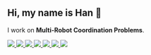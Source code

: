 
## Hi, my name is Han 👋
I work on **Multi-Robot Coordination Problems**.



<a href="#">
  <img src="https://img.shields.io/badge/python-3670A0?style=flat-square&logo=python&logoColor=fff">
  <img src="https://img.shields.io/badge/python-3670A0?style=flat-square&logo=python&logoColor=fff">
  <img src="https://img.shields.io/badge/python-3670A0?style=flat-square&logo=python&logoColor=fff">
  <img src="https://img.shields.io/badge/python-3670A0?style=flat-square&logo=python&logoColor=fff">
  <img src="https://img.shields.io/badge/python-3670A0?style=flat-square&logo=python&logoColor=fff">
<!--   ![](https://img.shields.io/badge/-C%2B%2B-00599C?style=flat-square&logo=C%2B%2B&logoColor=fff)
  ![](https://img.shields.io/badge/-Pytorch-ee4c2c?style=flat-square&logo=Pytorch&logoColor=000)
  ![](https://img.shields.io/badge/-CMake-064F8C?style=flat-square&logo=CMake&logoColor=fff)
  ![](https://img.shields.io/badge/-VSCode-e34f26?style=flat-square&logo=Visual%20Studio%20Code&logoColor=fff) -->

 <img src="https://github-readme-stats.vercel.app/api/top-langs/?username=MikeZheng777&layout=donut&theme=codeSTACKr">
 <img src="https://github-readme-stats.vercel.app/api?username=MikeZheng777&show_icons=true&theme=codeSTACKr&count_private=true">
</a>




